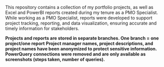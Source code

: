 This repository contains a collection of my portfolio projects, as well as Excel and PowerBI reports created during my tenure as a PMO Specialist. 
While working as a PMO Specialist, reports were developed to support project tracking, reporting, and data visualization, ensuring accurate and timely information for stakeholders.

**Projects and reports are stored in separate branches. One branch = one project/one report**
**Project manager names, project descriptions, and project names have been anonymized to protect sensitive information. PowerQuery connections were removed and are only available as screenshots (steps taken, number of queries).**

